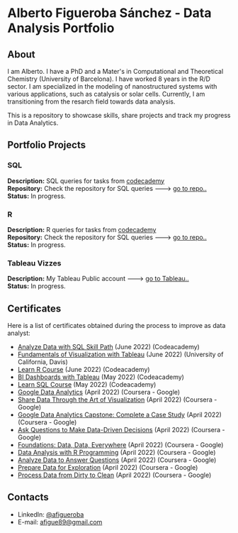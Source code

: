 # Alberto Figueroba Sánchez - Data Analysis Portfolio 

## About

I am Alberto. I have a PhD and a Mater's in Computational and Theoretical Chemistry (University of Barcelona). I have worked 8 years in the R/D sector. I am specialized in the modeling of nanostructured systems with various applications, such as catalysis or solar cells. Currently, I am transitioning from the resarch field towards data analysis.

This is a repository to showcase skills, share projects and track my progress in Data Analytics.

## Portfolio Projects

### SQL
**Description:** SQL queries for tasks from [codecademy](https://www.codecademy.com/learn/learn-sql)      
**Repository:** Check the repository for SQL queries ---> [go to repo..](https://github.com/sirhalber/sql_learning)  
**Status:** In progress. 

### R
**Description:** R queries for tasks from [codecademy](https://www.codecademy.com/learn/learn-r)      
**Repository:** Check the repository for SQL queries ---> [go to repo..](https://github.com/sirhalber/R_learning)  
**Status:** In progress. 

### Tableau Vizzes
**Description:** My Tableau Public account ---> [go to Tableau..](https://public.tableau.com/app/profile/alberto.figueroba.s.nchez#!/?newProfile=&activeTab=0)  
**Status:** In progress. 

## Certificates
Here is a list of certificates obtained during the process to improve as data analyst:
- [Analyze Data with SQL Skill Path](https://www.codecademy.com/profiles/albertoFigueroba0916976652/certificates/5cafb2d937090210d7df3652) (June 2022) (Codeacademy)
- [Fundamentals of Visualization with Tableau](https://www.coursera.org/account/accomplishments/certificate/R2KNJ75NA8KU) (June 2022) (University of California, Davis)
- [Learn R Course](https://www.codecademy.com/profiles/albertoFigueroba0916976652/certificates/497d64b859e76f307b65270d130a4603) (June 2022) (Codeacademy)
- [BI Dashboards with Tableau](https://www.codecademy.com/profiles/albertoFigueroba0916976652/certificates/050d7cf465567fdd0c9abb1fbf20e269) (May 2022) (Codeacademy)
- [Learn SQL Course](https://www.codecademy.com/profiles/albertoFigueroba0916976652/certificates/042a4e5884e3eb6ea1f2a12be6abb851) (May 2022) (Codeacademy)
- [Google Data Analytics](https://www.coursera.org/account/accomplishments/specialization/certificate/7V8CNAXWN8MK) (April 2022) (Coursera - Google)
- [Share Data Through the Art of Visualization](https://www.coursera.org/account/accomplishments/certificate/DPPLUU7CXUJU) (April 2022) (Coursera - Google)
- [Google Data Analytics Capstone: Complete a Case Study](https://www.coursera.org/account/accomplishments/certificate/B5J2UAAW3YMJ) (April 2022) (Coursera - Google)
- [Ask Questions to Make Data-Driven Decisions](https://www.coursera.org/account/accomplishments/certificate/3WXZ29D8HV7A) (April 2022) (Coursera - Google)
- [Foundations: Data, Data, Everywhere](https://www.coursera.org/account/accomplishments/certificate/2B9W8966G627) (April 2022) (Coursera - Google)
- [Data Analysis with R Programming](https://www.coursera.org/account/accomplishments/certificate/B5TZBBYZWP6Y) (April 2022) (Coursera - Google)
- [Analyze Data to Answer Questions](https://www.coursera.org/account/accomplishments/certificate/C4UND94SULSK) (April 2022) (Coursera - Google)
- [Prepare Data for Exploration](https://www.coursera.org/account/accomplishments/certificate/LJ68NFETXELJ) (April 2022) (Coursera - Google)
- [Process Data from Dirty to Clean](https://www.coursera.org/account/accomplishments/certificate/TB3T3MC4Q3DV) (April 2022) (Coursera - Google)

## Contacts
- LinkedIn: [@afigueroba](https://www.linkedin.com/in/alberto-figueroba-375034213)
- E-mail: afigue89@gmail.com

